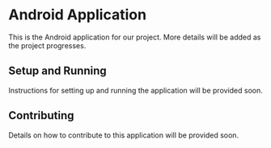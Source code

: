 # Android Application

This is the Android application for our project. More details will be added as the project progresses.

## Setup and Running

Instructions for setting up and running the application will be provided soon.

## Contributing

Details on how to contribute to this application will be provided soon.